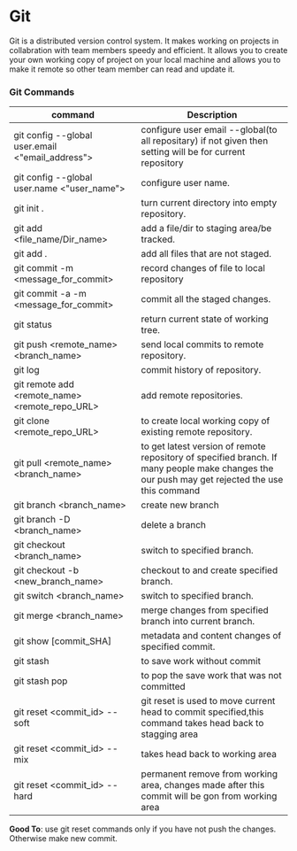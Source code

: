 # Git
Git is a distributed version control system. It makes working on projects in collabration with team members speedy and efficient. It allows you to create your own working copy of project on your local machine and allows you to make it remote so other team member can read and update it.

### Git Commands
| command |  Description|
|----------|-----------|
|git config --global user.email <"email_address">| configure user email --global(to all repositary) if not given then setting will be for current repository| 
|git config --global user.name <"user_name">|configure user name.|
| git init . | turn current directory into empty repository.|
|git add \<file_name/Dir_name> | add a file/dir to staging area/be tracked.|
|git add . | add all files that are not staged.|
|git commit -m \<message_for_commit> | record changes of file to local repository|
|git commit -a -m \<message_for_commit> | commit all the staged changes.| 
|git status | return current state of working tree.|
|git push \<remote_name> \<branch_name> | send local commits to remote repository.|
|git log | commit history of repository.|
|git remote add \<remote_name> \<remote_repo_URL> | add remote repositories.|
|git clone \<remote_repo_URL> | to create local working copy of existing remote repository.|
|git pull \<remote_name> \<branch_name> | to get latest version of remote repository of specified branch. If many people make changes the our push may get rejected the use this command|
|git branch <branch_name> | create new branch|
|git branch -D <branch_name> | delete a branch|
|git checkout <branch_name> | switch to specified branch.|
|git checkout -b <new_branch_name> | checkout to and create specified branch.|
|git switch <branch_name> | switch to specified branch.|
|git merge <branch_name> | merge changes from specified branch into current branch.|
|git show [commit_SHA] | metadata and content changes of specified commit.|
|git stash | to save work without commit|
|git stash pop | to pop the save work that was not committed|
|git reset <commit_id> --soft | git reset is used to move current head to commit specified,this command takes head back to stagging area |
|git reset <commit_id> --mix | takes head back to working area|
|git reset <commit_id> --hard |permanent remove from working area, changes made after this commit will be gon from working area |


**Good To**: use git reset commands only if you have not push the changes. Otherwise make new commit.